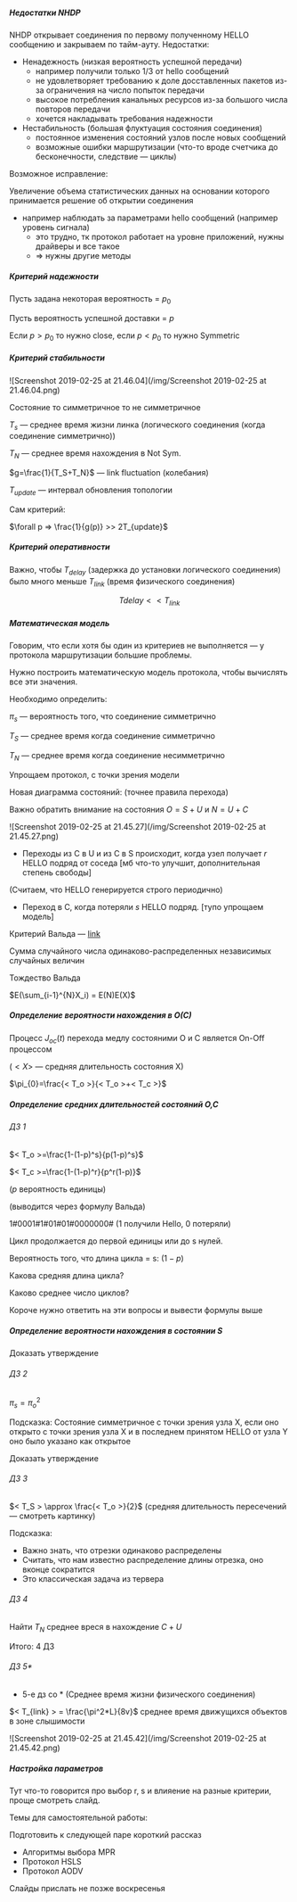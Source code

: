 ##### Недостатки NHDP

NHDP открывает соединения по первому полученному HELLO сообщению и закрываем по тайм-ауту. Недостатки:

- Ненадежность (низкая вероятность успешной передачи)
  - например получили только 1/3 от hello сообщений
  - не удовлетворяет требованию к доле досставленных пакетов из-за ограничения на число попыток передачи
  - высокое потребления канальных ресурсов из-за большого числа повторов передачи
  - хочется накладывать требования надежности
- Нестабильность (большая флуктуация состояния соединения)
  - постоянное изменения состояний узлов после новых сообщений
  - возможные ошибки маршрутизации (что-то вроде счетчика до бесконечности, следствие — циклы)

Возможное исправление:

Увеличение объема статистических данных на основании которого принимается решение об открытии соединения

- например наблюдать за параметрами hello сообщений (например уровень сигнала)
  - это трудно, тк протокол работает на уровне приложений, нужны драйверы и все такое
  - => нужны другие методы



##### Критерий надежности

Пусть задана некоторая вероятность = $p_0$

Пусть вероятность успешной доставки = $p$

Если $p > p_0$ то нужно close, если $p < p_0$ то нужно Symmetric

##### Критерий стабильности

![Screenshot 2019-02-25 at 21.46.04](/img/Screenshot 2019-02-25 at 21.46.04.png)

Состояние то симметричное то не симметричное

$T_s$ — среднее время жизни линка (логического соединения (когда соединение симметрично))

$T_N$ —  среднее время нахождения в Not Sym.

$g=\frac{1}{T_S+T_N}$ — link fluctuation (колебания)

$T_{update}$ — интервал обновления топологии

Сам критерий:

$\forall p => \frac{1}{g(p)} >> 2T_{update}$

##### Критерий оперативности

Важно, чтобы $T_{delay}$ (задержка до установки логического соединения) было много меньше $T_{link}$ (время физического соединения)

$$T{delay}  < <  T_{link}$$

##### Математическая модель

Говорим, что если хотя бы один из критериев не выполняется — у протокола маршрутизации большие проблемы.

Нужно построить математическую модель протокола, чтобы вычислять все эти значения.

Необходимо определить:

$\pi_{s}$ —  вероятность того, что соединение симметрично

$T_{S}$ — среднее время когда соединение симметрично

$T_{N}$ — среднее время когда соединение несимметрично



Упрощаем протокол, с точки зрения модели

Новая диаграмма состояний: (точнее правила перехода)

Важно обратить внимание на состояния $O=S+U$ и $N=U+C$

![Screenshot 2019-02-25 at 21.45.27](/img/Screenshot 2019-02-25 at 21.45.27.png)

- Переходы из C в U  и из C в S происходит, когда узел получает $r$ HELLO подряд от соседа [мб что-то улучшит, дополнительная степень свободы]

(Считаем, что HELLO генерируется строго периодично)

- Переход в C, когда потеряли $s$ HELLO подряд. [тупо упрощаем модель]



Критерий Вальда — [link](https://ru.wikipedia.org/wiki/Критерий_Вальда)

Сумма случайного числа одинаково-распределенных независимых случайных величин

Тождество Вальда

$E(\sum_{i-1}^{N}X_i) = E(N)E(X)$

##### Определение вероятности нахождения в O(C)

Процесс $J_{oc}(t)$ перехода медлу состояними O и C является On-Off процессом

($< X >$ — средняя длительность состояния X)

$\pi_{0}=\frac{< T_o >}{< T_o >+< T_c >}$

##### Определение средних длительностей состояний O,C

###### ДЗ 1

$< T_o >=\frac{1-(1-p)^s}{p(1-p)^s}$

$< T_c >=\frac{1-(1-p)^r}{p^r(1-p)}$

($p$ вероятность единицы)

(выводится через формулу Вальда)

1#0001#1#01#01#0000000# (1 получили Hello, 0 потеряли)

Цикл продолжается до первой единицы или до s нулей.

Вероятность того, что длина цикла = s: $(1-p)$

Какова средняя длина цикла?

Каково среднее число циклов?

Короче нужно ответить на эти вопросы и вывести формулы выше

#####  Определение вероятности нахождения в состоянии S

Доказать утверждение

###### ДЗ 2

$\pi_{s}=\pi_o^2$

Подсказка: Состояние симметричное с точки зрения узла X, если оно открыто с точки зрения узла X и в последнем принятом HELLO от узла Y оно было указано как открытое

Доказать утверждение

###### ДЗ 3

$< T_S > \approx \frac{< T_o >}{2}$ (средняя длительность пересечений — смотреть картинку)

Подсказка:

- Важно знать, что отрезки одинаково распределены
- Считать, что нам известно распределение длины отрезка, оно вконце сократится
- Это классическая задача из тервера

###### ДЗ 4

Найти $T_{N}$ среднее вреся в нахождение $C+U$

Итого: 4 ДЗ

###### ДЗ 5*

+ 5-е дз со * (Среднее время жизни физического соединения)

$< T_{link} > = \frac{\pi^2*L}{8v}$ среднее время движущихся объектов в зоне слышимости

![Screenshot 2019-02-25 at 21.45.42](/img/Screenshot 2019-02-25 at 21.45.42.png)

##### Настройка параметров

Тут что-то говорится про выбор r, s и влияение на разные критерии, проще смотреть слайд.

Темы для самостоятельной работы:

Подготовить к следующей паре короткий рассказ

- Алгоритмы выбора MPR
- Протокол HSLS
- Протокол AODV

Слайды прислать не позже воскресенья